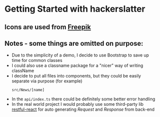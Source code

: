 # Getting Started with hackerslatter

## Icons are used from [Freepik](https://www.freepik.com)

## Notes - some things are omitted on purpose:
- Due to the simplicity of a demo, I decide to use Bootstrap to save up time for common classes
- I could also use a classname package for a "nicer" way of writing className
- I decide to put all files into components, but they could be easily separate via purpose (for example)
  ```
  src/News/[name]
  ```
- In the `api/index.ts` there could be definitely some better error handling
- In the real world project I would probably use some third-party lib [restful-react](https://github.com/contiamo/restful-react) for auto generating *Request* and *Response* from back-end